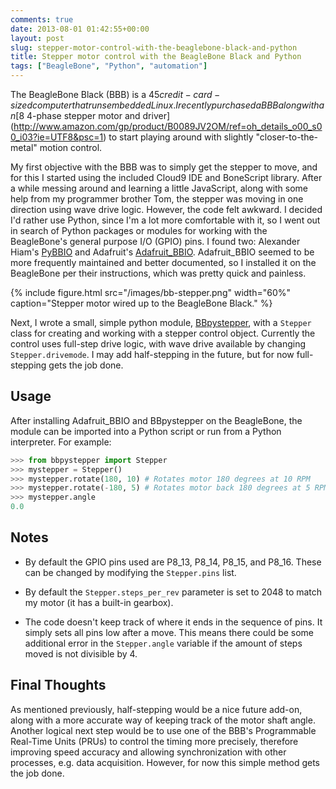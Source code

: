 ```yaml
---
comments: true
date: 2013-08-01 01:42:55+00:00
layout: post
slug: stepper-motor-control-with-the-beaglebone-black-and-python
title: Stepper motor control with the BeagleBone Black and Python
tags: ["BeagleBone", "Python", "automation"]
---
```


The BeagleBone Black (BBB) is a $45 credit-card-sized computer that runs
embedded Linux. I recently purchased a BBB along with an [$8 4-phase stepper
motor and
driver](http://www.amazon.com/gp/product/B0089JV2OM/ref=oh_details_o00_s00_i03?ie=UTF8&psc=1)
to start playing around with slightly "closer-to-the-metal" motion control.

My first objective with the BBB was to simply get the stepper to move, and for
this I started using the included Cloud9 IDE and BoneScript library. After a
while messing around and learning a little JavaScript, along with some help from
my programmer brother Tom, the stepper was moving in one direction using wave
drive logic. However, the code felt awkward. I decided I'd rather use Python,
since I'm a lot more comfortable with it, so I went out in search of Python
packages or modules for working with the BeagleBone's general purpose I/O (GPIO)
pins. I found two: Alexander Hiam's
[PyBBIO](https://github.com/alexanderhiam/PyBBIO) and Adafruit's
[Adafruit_BBIO](https://github.com/adafruit/adafruit-beaglebone-io-python).
Adafruit_BBIO seemed to be more frequently maintained and better documented, so
I installed it on the BeagleBone per their instructions, which was pretty quick
and painless.

{% include figure.html src="/images/bb-stepper.png" width="60%" caption="Stepper motor wired up to the BeagleBone Black." %}

Next, I wrote a small, simple python module,
[BBpystepper](https://github.com/petebachant/BBpystepper), with a `Stepper`
class for creating and working with a stepper control object. Currently the
control uses full-step drive logic, with wave drive available by changing
`Stepper.drivemode`. I may add half-stepping in the future, but for now
full-stepping gets the job done.


## Usage

After installing Adafruit_BBIO and BBpystepper on the BeagleBone, the module can be imported into a Python script or run from a Python interpreter. For example:

```python
>>> from bbpystepper import Stepper
>>> mystepper = Stepper()
>>> mystepper.rotate(180, 10) # Rotates motor 180 degrees at 10 RPM
>>> mystepper.rotate(-180, 5) # Rotates motor back 180 degrees at 5 RPM
>>> mystepper.angle
0.0
```


## Notes

  * By default the GPIO pins used are P8_13, P8_14, P8_15, and P8_16. These can be changed by modifying the `Stepper.pins` list.

  * By default the `Stepper.steps_per_rev` parameter is set to 2048 to match my motor (it has a built-in gearbox).

  * The code doesn't keep track of where it ends in the sequence of pins. It simply sets all pins low after a move. This means there could be some additional error in the `Stepper.angle` variable if the amount of steps moved is not divisible by 4.


## Final Thoughts

As mentioned previously, half-stepping would be a nice future add-on, along with
a more accurate way of keeping track of the motor shaft angle. Another logical
next step would be to use one of the BBB's Programmable Real-Time Units (PRUs)
to control the timing more precisely, therefore improving speed accuracy and
allowing synchronization with other processes, e.g. data acquisition. However,
for now this simple method gets the job done.
